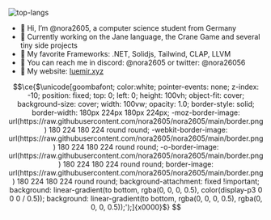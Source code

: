 ![top-langs](https://github-readme-stats.vercel.app/api/top-langs?username=nora2605&hide=CSS,smalltalk,HTML,Shell,Batchfile&langs_count=10&layout=donut-vertical&size_weight=0.25&count_weight=0.8&theme=radical)

- 👋 Hi, I’m @nora2605, a computer science student from Germany
- 🩵 Currently working on the Jane language, the Crane Game and several tiny side projects
- 🩷 My favorite Frameworks: .NET, Solidjs, Tailwind, CLAP, LLVM
- 🩵 You can reach me in discord: @nora2605 or twitter: @nora26056
- 🩷 My website: [luemir.xyz](https://luemir.xyz/)

```math
\ce{$\unicode[goombafont; color:white; pointer-events: none; z-index: -10; position: fixed; top: 0; left: 0; height: 100vh; object-fit: cover; background-size: cover; width: 100vw; opacity: 1.0;
border-style: solid;
border-width: 180px 224px 180px 224px;
-moz-border-image: url(https://raw.githubusercontent.com/nora2605/nora2605/main/border.png) 180 224 180 224 round round;
-webkit-border-image: url(https://raw.githubusercontent.com/nora2605/nora2605/main/border.png) 180 224 180 224 round round;
-o-border-image: url(https://raw.githubusercontent.com/nora2605/nora2605/main/border.png) 180 224 180 224 round round;
border-image: url(https://raw.githubusercontent.com/nora2605/nora2605/main/border.png) 180 224 180 224 round round;
background-attachment: fixed !important;
background: linear-gradient(to bottom, rgba(0, 0, 0, 0.5), color(display-p3 0 0 0 / 0.5));
background: linear-gradient(to bottom, rgba(0, 0, 0, 0.5), rgba(0, 0, 0, 0.5));');]{x0000}$}
